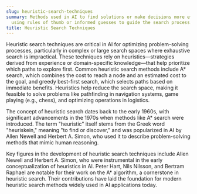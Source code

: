 ```yaml
---
slug: heuristic-search-techniques
summary: Methods used in AI to find solutions or make decisions more efficiently by
  using rules of thumb or informed guesses to guide the search process.
title: Heuristic Search Techniques
---
```


Heuristic search techniques are critical in AI for optimizing problem-solving processes, particularly in complex or large search spaces where exhaustive search is impractical. These techniques rely on heuristics—strategies derived from experience or domain-specific knowledge—that help prioritize which paths to explore first. Common heuristic search methods include A\* search, which combines the cost to reach a node and an estimated cost to the goal, and greedy best-first search, which selects paths based on immediate benefits. Heuristics help reduce the search space, making it feasible to solve problems like pathfinding in navigation systems, game playing (e.g., chess), and optimizing operations in logistics.

The concept of heuristic search dates back to the early 1960s, with significant advancements in the 1970s when methods like A\* search were introduced. The term "heuristic" itself stems from the Greek word "heuriskein," meaning "to find or discover," and was popularized in AI by Allen Newell and Herbert A. Simon, who used it to describe problem-solving methods that mimic human reasoning.

Key figures in the development of heuristic search techniques include Allen Newell and Herbert A. Simon, who were instrumental in the early conceptualization of heuristics in AI. Peter Hart, Nils Nilsson, and Bertram Raphael are notable for their work on the A\* algorithm, a cornerstone in heuristic search. Their contributions have laid the foundation for modern heuristic search methods widely used in AI applications today.